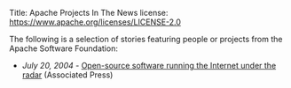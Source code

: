 Title: Apache Projects In The News
license: https://www.apache.org/licenses/LICENSE-2.0

The following is a selection of stories featuring people or projects from
the Apache Software Foundation:

- *July 20, 2004* - [Open-source software running the Internet under the
radar](https://www.cnn.com/2004/TECH/internet/07/20/open.source.ap/)
(Associated Press)

